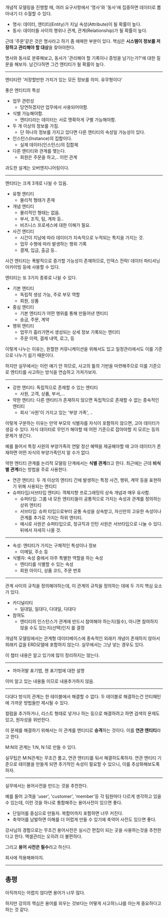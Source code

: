 개념적 모델링을 진행할 때, 여러 요구사항에서 '명사'와 '동사'에 집중하면 데이터로 뽑아내기 더 수월할 수 있다.

- 명사: 데이터, 엔티티(Entity)가 지닐 속성(Attribute)이 될 확률이 높다.
- 동사: 데이터들 사이의 행위나 관계, 관계(Relationship)가 될 확률이 높다.

근데 '주문'같은 것은 명사라고 하기 좀 애매한 부분이 있다. 핵심은 **시스템이 정보를 저장하고 관리해야 할 대상**을 찾아야한다.

명사와 동사로 분류해보고, 동사가 '관리해야 할 기록이나 증빙을 남기는가?'에 대한 질문을 해보자.
남긴다하면 그건 엔티티가 될 확률이 높다.

-----

엔티티란 '저장할만한 가치가 있는 모든 정보를 의미. 유무형이다'

좋은 엔티티의 특성

- 업무 관련성
    - 당연하겠지만 업무에서 사용되어야함.
- 식별 가능해야함.
    - 엔티티라는 데이터는 서로 명확하게 구별 가능해야함.
- 두 개 이상의 정보를 가짐.
    - 단 하나의 정보를 가지고 있다면 다른 엔티티의 속성일 가능성이 있다.
- 인스턴스(Instance)의 집합이다.
    - 실제 데이터(인스턴스)의 집합체
- 다른 엔티티와 관계를 맺는다.
    - 회원은 주문을 하고,.. 이런 관계

과도한 설계는 오버엔지니어링이다.

-----

엔티티는 크게 3개로 나뉠 수 있음.

- 유형 엔티티
    - 물리적 형태가 존재
- 개념 엔티티
    - 물리적인 형태는 없음.
    - 부서, 조직, 팀, 계좌 등..
    - 비즈니스 프로세스에 대한 이해가 필요.
- 사건 엔티티
    - 시간이 지남에 따라 데이터가 지속적으로 누적되는 특지을 가지는 것.
    - 업무 수행에 따라 발생하는 행위 기록
    - 결제, 입금, 출금 등..

사건 엔티티는 폭발적으로 증가할 가능성이 존재하므로, 인덱스 전략/ 데이터 파티셔닝 아카이빙 등에 사용할 수 있다.

엔티티는 또 3가지 종류로 나뉠 수 있다.

- 기본 엔티티
    - 독립적 생성 가능, 주로 부모 역할
    - 회원, 상품
- 중심 엔티티
    - 기본 엔티티가 어떤 행위를 통해 만들어낸 엔티티
    - 송금, 주문, 계약
- 행위 엔티티
    - 업무가 흘러가면서 생성되는 상세 정보 기록되는 엔티티
    - 주문 이력, 결제 내역, 로그, 등

이렇게 나누는 이유는, 원할한 커뮤니케이션을 위해서도 있고 일정관리에서도 이를 기준으로 나누기 쉽기 때문이다.

하지만 실무에서는 이런 얘기 안 하므로, 사고의 틀의 기반을 마련해주므로 이를 기준으로 엔티티를 사고하는 방식을 연습하고 가져가보자.

-----

- 강한 엔티티: 독립적으로 존재할 수 있는 엔티티
    - 사원, 고객, 상품, 부서,...
- 약한 엔티티: 다른 엔티티가 존재하지 않으면 독립적으로 존재할 수 없는 종속적인 엔티티
    - 회사 '사원'이 가지고 있는 '부양 가족', ..

이렇게 구분하는 이유는 만약 부모의 식별자를 자식이 포함하지 않으면, 고아 데이터가 생길 수 있다. 자식 데이터로 무언가 해야할 때 어떤 기준으로 잡아야할 지 모르는 등의 문제가 생긴다.

예를 들어서 특정 사원의 부양가족의 연말 정산 혜택을 제공해야할 때 고아 데이터가 존재하면 어떤 자식의 부양가족인지 알 수가 없다. 

약한 엔티티 관계를 논리적 모델링 단계에서는 **식별 관계**라고 한다. 최근에는 근데 **비식별 관계**라는 방법을 주로 사용한다.

- 연관 엔티티: 두 개 이상의 엔티티 간에 발생하는 특정 사건, 행위, 계약 등을 표현하기 위해 사용되는 엔티티
- 슈퍼타입/서브타입 엔티티:  객체지향 프로그래밍의 상속 개념과 매우 유사함. 
    - 슈퍼타입: 그룹 내 모든 엔티티들이 공통적으로 가지는 속성과 관계를 정의하는 상위 엔티티
    - 서브타입: 슈퍼 타입으로부터 공통 속성을 상속받고, 자신만의 고유한 속성이나 관계를 추가로 가지는 하위 엔티티.
    - 예시로 사원은 슈퍼타입으로, 정규직과 인턴 사원은 서브타입으로 나눌 수 있다.
뒤에서 자세히 나올 것.

-----

- 속성: 엔티티가 가지는 구체적인 특성이나 정보
    - 이메일, 주소 등
- 식별자: 속성 중에서 아주 특별한 역할을 하는 속성
    - 엔티티를 식별할 수 있는 속성
    - 회원 아이디, 상품 코드, 주문 번호

-----

관계 사이의 규칙을 정의해야하는데, 이 관계의 규칙을 정의하는 데에 두 가지 핵심 요소가 있다.

- 카디널리티
    - 일대일, 일대다, 다대일, 다대다
- 참여도
    - 엔티티의 인스턴스가 관계에 반드시 참여해야 하는지(필수), 아니면 참여하지 않을 수도 있는지(선택)인지 를 결정

개념적 모델링에서는 관계형 데이터베이스에 종속적인 외래키 개념이 존재하지 않아서 외래키 값을 ERD모델에 포함하지 않는다.
실무에서는 그냥 넣는 경우도 있다.

이 챕터 내용은 알고 있기에 많이 정리하지는 않는다.

-----

- 까마귀발 표기법, 첸 표기법에 대한 설명 

이미 알고 있는 내용들 이므로 내용추가하지 않음.

-----

다대다 방식의 관계는 한 테이블에서 해결할 수 없다. 두 테이블로 해결하는건 안티패턴에 가까운 방법들만 제시될 수 있다.

컬럼을 추가하거나, 리스트 형태로 넣거나 하는 등으로 해결하려고 하면 검색의 문제도 있고, 원자성을 위반한다. 

이 문제를 해결하기 위해서는 이 관계를 엔티티로 **승격**하는 것이다. 이를 **연관 엔티티**라고 한다.

M:N의 관계는 1:N, N:1로 만들 수 있다.

실무팁은 M:N관계는 무조건 풀고, 연관 엔티티를 둬서 해결하도록하자. 연관 엔티티 기준으로 테이블을 만들게 되면 추가적인 속성이 필요할 수 있으니, 이를 추상화해보도록 하자.

-----

실무에서는 용어사전을 만드는 것을 추천한다.

예를 들어 고객을 'user', 'customer', 'member'등 각 팀원마다 다르게 생각하고 있을 수 있는데, 이런 것을 하나로 통합해주는 용어사전이 있으면 좋다.

- 단일어를 중심으로 만들자. 복합어까지 포함하면 너무 커진다.
- 축약어를 남발하면 이해를 더 어렵게 만들 수 있기에 축약어 사전도 있으면 좋다.

강사님의 경험으로는 무조건 용어사전은 실시간 편집이 되는 곳을 사용하는것을 추천한다고 한다. 엑셀관리는 오히려 더 불편하다.

그리고 **용어 사전은 필수**라고 하신다.

회사에 적용해봐야지.

-----

## 총평

아직까지는 어렵지 않다면 용어가 너무 많다.

하지만 강의의 핵심은 용어를 외우는 것보다는 어떻게 사고하느냐를 아는게 중요하다고 하는 것 같다.

